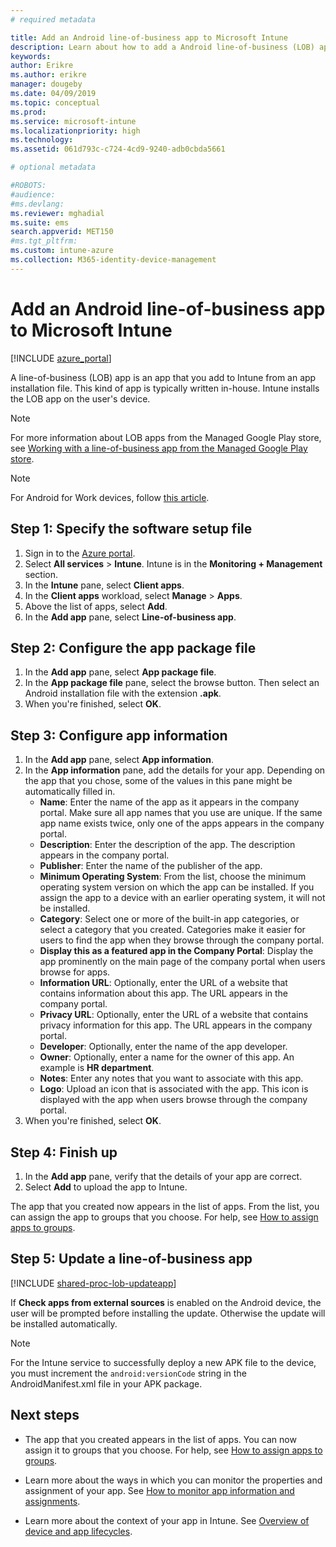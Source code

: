 ```yaml
---
# required metadata

title: Add an Android line-of-business app to Microsoft Intune
description: Learn about how to add a Android line-of-business (LOB) app to Microsoft Intune.
keywords:
author: Erikre
ms.author: erikre
manager: dougeby
ms.date: 04/09/2019
ms.topic: conceptual
ms.prod:
ms.service: microsoft-intune
ms.localizationpriority: high
ms.technology:
ms.assetid: 061d793c-c724-4cd9-9240-adb0cbda5661

# optional metadata

#ROBOTS:
#audience:
#ms.devlang:
ms.reviewer: mghadial
ms.suite: ems
search.appverid: MET150
#ms.tgt_pltfrm:
ms.custom: intune-azure
ms.collection: M365-identity-device-management
---
```


# Add an Android line-of-business app to Microsoft Intune

[!INCLUDE [azure_portal](./includes/azure_portal.md)]

A line-of-business (LOB) app is an app that you add to Intune from an app installation file. This kind of app is typically written in-house. Intune installs the LOB app on the user's device. 

> [!Note]
> For more information about LOB apps from the Managed Google Play store, see [Working with a line-of-business app from the Managed Google Play store](apps-add-android-for-work.md?#working-with-a-line-of-business-app-from-the-managed-google-play-store). 

> [!Note]
> For Android for Work devices, follow [this article](https://docs.microsoft.com/intune/apps-add-android-for-work). 

## Step 1: Specify the software setup file

1. Sign in to the [Azure portal](https://portal.azure.com).
2. Select **All services** > **Intune**. Intune is in the **Monitoring + Management** section.
3. In the **Intune** pane, select **Client apps**.
4. In the **Client apps** workload, select **Manage** > **Apps**.
5. Above the list of apps, select **Add**.
6. In the **Add app** pane, select **Line-of-business app**.

## Step 2: Configure the app package file

1. In the **Add app** pane, select **App package file**.
2. In the **App package file** pane, select the browse button. Then select an Android installation file with the extension **.apk**.
3. When you're finished, select **OK**.


## Step 3: Configure app information

1. In the **Add app** pane, select **App information**.
2. In the **App information** pane, add the details for your app. Depending on the app that you chose, some of the values in this pane might be automatically filled in.
	- **Name**: Enter the name of the app as it appears in the company portal. Make sure all app names that you use are unique. If the same app name exists twice, only one of the apps appears in the company portal.
	- **Description**: Enter the description of the app. The description appears in the company portal.
	- **Publisher**: Enter the name of the publisher of the app.
	- **Minimum Operating System**: From the list, choose the minimum operating system version on which the app can be installed. If you assign the app to a device with an earlier operating system, it will not be installed.
	- **Category**: Select one or more of the built-in app categories, or select a category that you created. Categories make it easier for users to find the app when they browse through the company portal.
	- **Display this as a featured app in the Company Portal**: Display the app prominently on the main page of the company portal when users browse for apps.
	- **Information URL**: Optionally, enter the URL of a website that contains information about this app. The URL appears in the company portal.
	- **Privacy URL**: Optionally, enter the URL of a website that contains privacy information for this app. The URL appears in the company portal.
	- **Developer**: Optionally, enter the name of the app developer.
	- **Owner**: Optionally, enter a name for the owner of this app. An example is **HR department**.
	- **Notes**: Enter any notes that you want to associate with this app.
	- **Logo**: Upload an icon that is associated with the app. This icon is displayed with the app when users browse through the company portal.
3. When you're finished, select **OK**.

## Step 4: Finish up

1. In the **Add app** pane, verify that the details of your app are correct.
2. Select **Add** to upload the app to Intune.

The app that you created now appears in the list of apps. From the list, you can assign the app to groups that you choose. For help, see [How to assign apps to groups](apps-deploy.md).

## Step 5: Update a line-of-business app

[!INCLUDE [shared-proc-lob-updateapp](./includes/shared-proc-lob-updateapp.md)]

If **Check apps from external sources** is enabled on the Android device, the user will be prompted before installing the update. Otherwise the update will be installed automatically.

> [!Note]
> For the Intune service to successfully deploy a new APK file to the device, you must increment the `android:versionCode` string in the AndroidManifest.xml file in your APK package.

## Next steps

- The app that you created appears in the list of apps. You can now assign it to groups that you choose. For help, see [How to assign apps to groups](apps-deploy.md).

- Learn more about the ways in which you can monitor the properties and assignment of your app. See [How to monitor app information and assignments](apps-monitor.md).

- Learn more about the context of your app in Intune. See [Overview of device and app lifecycles](introduction-device-app-lifecycles.md).
